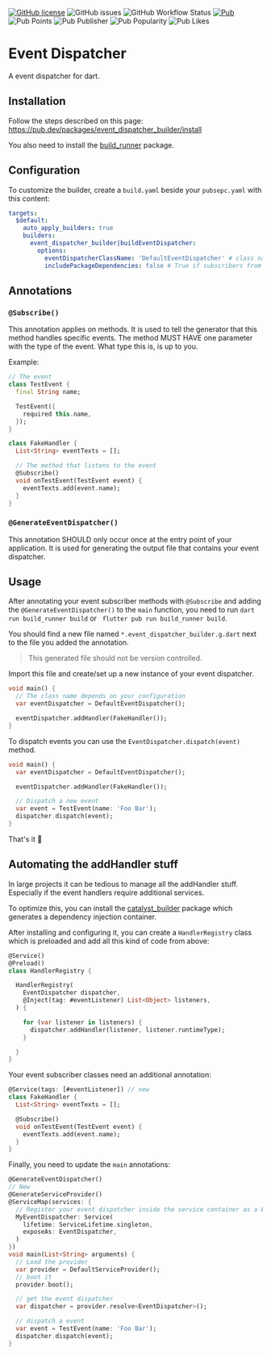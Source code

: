 [![GitHub license](https://img.shields.io/github/license/mintware-de/event_dispatcher_builder.svg)](https://github.com/mintware-de/event_dispatcher_builder/blob/main/LICENSE)
![GitHub issues](https://img.shields.io/github/issues/mintware-de/event_dispatcher_builder)
![GitHub Workflow Status](https://img.shields.io/github/actions/workflow/status/mintware-de/event_dispatcher_builder/dart.yml?branch=main)
[![Pub](https://img.shields.io/pub/v/event_dispatcher_builder.svg)](https://pub.dartlang.org/packages/event_dispatcher_builder)
![Pub Points](https://img.shields.io/pub/points/event_dispatcher_builder)
![Pub Publisher](https://img.shields.io/pub/publisher/event_dispatcher_builder)
![Pub Popularity](https://img.shields.io/pub/popularity/event_dispatcher_builder)
![Pub Likes](https://img.shields.io/pub/likes/event_dispatcher_builder)

# Event Dispatcher

A event dispatcher for dart.

## Installation

Follow the steps described on this page:
https://pub.dev/packages/event_dispatcher_builder/install

You also need to install the [build_runner](https://pub.dev/packages/build_runner/install) package.

## Configuration

To customize the builder, create a `build.yaml` beside your `pubsepc.yaml` with this content:

```yaml
targets:
  $default:
    auto_apply_builders: true
    builders:
      event_dispatcher_builder|buildEventDispatcher:
        options:
          eventDispatcherClassName: 'DefaultEventDispatcher' # class name of the event dispatcher
          includePackageDependencies: false # True if subscribers from dependencies should be included.
```

## Annotations

### `@Subscribe()`

This annotation applies on methods. It is used to tell the generator that this method handles specific events.
The method MUST HAVE one parameter with the type of the event. What type this is, is up to you.

Example:

```dart
// The event
class TestEvent {
  final String name;

  TestEvent({
    required this.name,
  });
}

class FakeHandler {
  List<String> eventTexts = [];

  // The method that listens to the event
  @Subscribe()
  void onTestEvent(TestEvent event) {
    eventTexts.add(event.name);
  }
}
```

### `@GenerateEventDispatcher()`

This annotation SHOULD only occur once at the entry point of your application. It is used for generating
the output file that contains your event dispatcher.

## Usage

After annotating your event subscriber methods with `@Subscribe` and adding the `@GenerateEventDispatcher()`
to the `main` function, you need to run `dart run build_runner build` or ` flutter pub run build_runner build`.

You should find a new file named `*.event_dispatcher_builder.g.dart` next to the file you added the annotation.
> This generated file should not be version controlled.

Import this file and create/set up a new instance of your event dispatcher.

```dart
void main() {
  // The class name depends on your configuration
  var eventDispatcher = DefaultEventDispatcher();

  eventDispatcher.addHandler(FakeHandler());
}

```

To dispatch events you can use the `EventDispatcher.dispatch(event)` method.

```dart
void main() {
  var eventDispatcher = DefaultEventDispatcher();

  eventDispatcher.addHandler(FakeHandler());

  // Dispatch a new event
  var event = TestEvent(name: 'Foo Bar');
  dispatcher.dispatch(event);
}

```

That's it 🙌

## Automating the addHandler stuff
In large projects it can be tedious to manage all the addHandler stuff. Especially if the event handlers require
additional services.

To optimize this, you can install the [catalyst_builder](https://pub.dev/packages/catalyst_builder) package which
 generates a dependency injection container.

After installing and configuring it, you can create a `HandlerRegistry` class which is preloaded and add all this kind of code from above:

```dart
@Service()
@Preload()
class HandlerRegistry {

  HandlerRegistry(
    EventDispatcher dispatcher,
    @Inject(tag: #eventListener) List<Object> listeners,
  ) {

    for (var listener in listeners) {
      dispatcher.addHandler(listener, listener.runtimeType);
    }

  }
}
```

Your event subscriber classes need an additional annotation:
```dart
@Service(tags: [#eventListener]) // new
class FakeHandler {
  List<String> eventTexts = [];

  @Subscribe()
  void onTestEvent(TestEvent event) {
    eventTexts.add(event.name);
  }
}
```

Finally, you need to update the `main` annotations:
```dart
@GenerateEventDispatcher()
// New
@GenerateServiceProvider()
@ServiceMap(services: {
  // Register your event dispatcher inside the service container as a EventDispatcher 
  MyEventDispatcher: Service(
    lifetime: ServiceLifetime.singleton,
    exposeAs: EventDispatcher,
  )
})
void main(List<String> arguments) {
  // Load the provider 
  var provider = DefaultServiceProvider();
  // boot it
  provider.boot();

  // get the event dispatcher
  var dispatcher = provider.resolve<EventDispatcher>();

  // dispatch a event
  var event = TestEvent(name: 'Foo Bar');
  dispatcher.dispatch(event);
}
```

